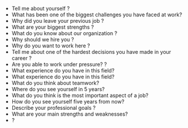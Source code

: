 - Tell me about yourself ?
- What has been one of the biggest challenges you have faced at work? 
- Why did you leave your previous job ?
- What are your biggest strengths ?
- What do you know about our organization ?
- Why should we hire you ?
- Why do you want to work here ?
- Tell me about one of the hardest decisions you have made in your career ?
- Are you able to work under pressure? ?
- What experience do you have in this field?
- What experience do you have in this field?
- What do you think about teamwork?
- Where do you see yourself in 5 years?
- What do you think is the most important aspect of a job?
- How do you see yourself five years from now?
- Describe your professional goals ?
- What are your main strengths and weaknesses? 
-  ?

